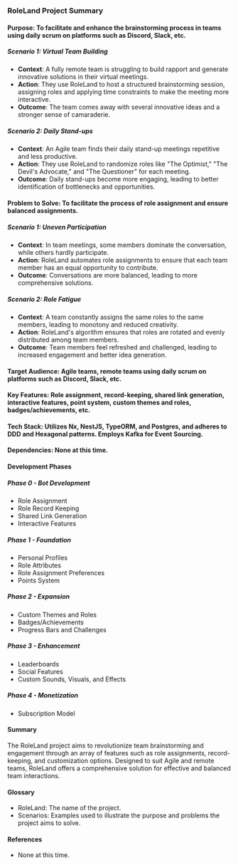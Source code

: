 ### RoleLand Project Summary

#### Purpose: To facilitate and enhance the brainstorming process in teams using daily scrum on platforms such as Discord, Slack, etc.

##### Scenario 1: Virtual Team Building

- **Context**: A fully remote team is struggling to build rapport and generate innovative solutions in their virtual meetings.
- **Action**: They use RoleLand to host a structured brainstorming session, assigning roles and applying time constraints to make the meeting more interactive.
- **Outcome**: The team comes away with several innovative ideas and a stronger sense of camaraderie.

##### Scenario 2: Daily Stand-ups

- **Context**: An Agile team finds their daily stand-up meetings repetitive and less productive.
- **Action**: They use RoleLand to randomize roles like "The Optimist," "The Devil's Advocate," and "The Questioner" for each meeting.
- **Outcome**: Daily stand-ups become more engaging, leading to better identification of bottlenecks and opportunities.

#### Problem to Solve: To facilitate the process of role assignment and ensure balanced assignments.

##### Scenario 1: Uneven Participation

- **Context**: In team meetings, some members dominate the conversation, while others hardly participate.
- **Action**: RoleLand automates role assignments to ensure that each team member has an equal opportunity to contribute.
- **Outcome**: Conversations are more balanced, leading to more comprehensive solutions.

##### Scenario 2: Role Fatigue

- **Context**: A team constantly assigns the same roles to the same members, leading to monotony and reduced creativity.
- **Action**: RoleLand's algorithm ensures that roles are rotated and evenly distributed among team members.
- **Outcome**: Team members feel refreshed and challenged, leading to increased engagement and better idea generation.

#### Target Audience: Agile teams, remote teams using daily scrum on platforms such as Discord, Slack, etc.

#### Key Features: Role assignment, record-keeping, shared link generation, interactive features, point system, custom themes and roles, badges/achievements, etc.

#### Tech Stack: Utilizes Nx, NestJS, TypeORM, and Postgres, and adheres to DDD and Hexagonal patterns. Employs Kafka for Event Sourcing.

#### Dependencies: None at this time.

#### Development Phases

##### Phase 0 - Bot Development

- Role Assignment
- Role Record Keeping
- Shared Link Generation
- Interactive Features

##### Phase 1 - Foundation

- Personal Profiles
- Role Attributes
- Role Assignment Preferences
- Points System

##### Phase 2 - Expansion

- Custom Themes and Roles
- Badges/Achievements
- Progress Bars and Challenges

##### Phase 3 - Enhancement

- Leaderboards
- Social Features
- Custom Sounds, Visuals, and Effects

##### Phase 4 - Monetization

- Subscription Model

#### Summary

The RoleLand project aims to revolutionize team brainstorming and engagement through an array of features such as role assignments, record-keeping, and customization options. Designed to suit Agile and remote teams, RoleLand offers a comprehensive solution for effective and balanced team interactions.

#### Glossary

- RoleLand: The name of the project.
- Scenarios: Examples used to illustrate the purpose and problems the project aims to solve.

#### References

- None at this time.
